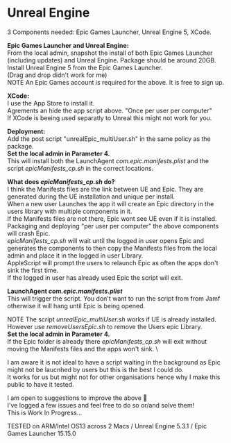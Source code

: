 # Unreal Engine

3 Components needed: Epic Games Launcher, Unreal Engine 5, XCode.

**Epic Games Launcher and Unreal Engine:** \
From the local admin, snapshot the install of both Epic Games Launcher (including updates) and Unreal Engine. Package should be around 20GB. \
Install Unreal Engine 5 from the Epic Games Launcher. \
(Drag and drop didn't work for me) \
NOTE An Epic Games account is required for the above. It is free to sign up.

**XCode:** \
I use the App Store to install it. \
Agrements an hide the app script above. "Once per user per computer" \
If XCode is beeing used separatly to Unreal this might not work for you.

**Deployment:** \
Add the post script "unrealEpic_multiUser.sh" in the same policy as the package. \
**Set the local admin in Parameter 4.** \
This will install both the LaunchAgent _com.epic.manifests.plist_ and the script _epicManifests_cp.sh_ in the correct locations.

**What does _epicManifests_cp.sh_ do?** \
I think the Manifests files are the link between UE and Epic. They are generated during the UE installation and unique per install. \
When a new user Launches the app it will create an Epic directory in the users library with multiple components in it. \
If the Manifests files are not there, Epic wont see UE even if it is installed.
Packaging and deploying "per user per computer" the above components will crash Epic. \
_epicManifests_cp.sh_ will wait until the logged in user opens Epic and generates the components to then copy the Manifests files from the local admin and place it in the logged in user Library. \
AppleScript will prompt the users to relaunch Epic as often the apps don't sink the first time. \
If the logged in user has already used Epic the script will exit.

**LaunchAgent _com.epic.manifests.plist_** \
This will trigger the script. You don't want to run the script from from Jamf otherwise it will hang until Epic is being opened.

NOTE The script _unrealEpic_multiUser.sh_ works if UE is already installed. \
However use _removeUsersEpic.sh_ to remove the Users epic Library. \
**Set the local admin in Parameter 4.** \
If the Epic folder is already there _epicManifests_cp.sh_ will exit without moving the Manifests files and the apps won't sink. \

I am aware it is not ideal to have a script waiting in the background as Epic might not be laucnhed by users but this is the best I could do. \
It works for us but might not for other organisations hence why I make this public to have it tested.

I am open to suggestions to improve the above 🙂 \
I've logged a few issues and feel free to do so or/and solve them! \
This is Work In Progress...

TESTED on ARM/Intel OS13 across 2 Macs / Unreal Engine 5.3.1 / Epic Games Launcher 15.15.0
